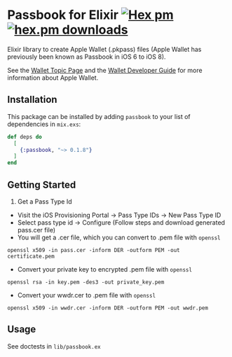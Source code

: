 # Passbook for Elixir [![Hex pm](https://img.shields.io/hexpm/v/passbook.svg?style=flat)](https://hex.pm/packages/passbook) [![hex.pm downloads](https://img.shields.io/hexpm/dt/passbook.svg?style=flat)](https://hex.pm/packages/passbook)

Elixir library to create Apple Wallet (.pkpass) files (Apple Wallet has previously been known as Passbook in iOS 6 to iOS 8).

See the [Wallet Topic Page](https://developer.apple.com/wallet/) and the
[Wallet Developer Guide](https://developer.apple.com/library/ios/documentation/UserExperience/Conceptual/PassKit_PG/index.html#//apple_ref/doc/uid/TP40012195) for more information about Apple Wallet.

## Installation

This package can be installed by adding `passbook` to your list of dependencies in `mix.exs`:

```elixir
def deps do
  [
    {:passbook, "~> 0.1.8"}
  ]
end
```

## Getting Started

1. Get a Pass Type Id

- Visit the iOS Provisioning Portal -> Pass Type IDs -> New Pass Type ID
- Select pass type id -> Configure (Follow steps and download generated pass.cer file)
- You will get a .cer file, which you can convert to .pem file with `openssl`

```shell
openssl x509 -in pass.cer -inform DER -outform PEM -out certificate.pem
```

- Convert your private key to encrypted .pem file with `openssl`

```shell
openssl rsa -in key.pem -des3 -out private_key.pem
```

- Convert your wwdr.cer to .pem file with `openssl`

```shell
openssl x509 -in wwdr.cer -inform DER -outform PEM -out wwdr.pem
```

## Usage

See doctests in `lib/passbook.ex`
